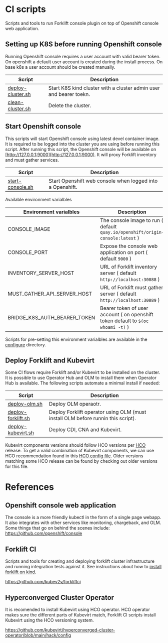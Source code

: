 # CI scripts

Scripts and tools to run Forklift console plugin on top of Openshift console web application.

## Setting up K8S before running Openshift console

Running Openshift console requires a user account with valid bearer token. On openshift
a default user account is created during the install process. On base k8s a user account
should be created manually.

| Script | Description  |
| -------|--------------|
| [deploy-cluster.sh](./deploy-cluster.sh) | Start K8S kind cluster with a cluster admin user and bearer toekn. |
| [clean-cluster.sh](./clean-cluster.sh) | Delete the cluster. |

## Start Openshift console

This scripts will start Openshift console using latest devel container image. It is required to be logged into the cluster
you are using before running this script. After running this script, the Openshift console will be available on [http://127.0.0.1:9000](http://127.0.0.1:9000). It will proxy Forklift inventory and must gather services.

| Script | Description  |
| -------|--------------|
| [start-console.sh](./start-console.sh) | Start Openshift web console when logged into a Openshift. |

Available environment varialbles

| Environment varialbles | Description  |
| -------|--------------|
| CONSOLE_IMAGE | The console image to run ( default `quay.io/openshift/origin-console:latest` )|
| CONSOLE_PORT | Expose the console web application on port ( default `9000` )|
| INVENTORY_SERVER_HOST | URL of Forklift inventory server ( default `http://localhost:30088` )|
| MUST_GATHER_API_SERVER_HOST | URL of Forklift must gather server ( default `http://localhost:30089` )|
| BRIDGE_K8S_AUTH_BEARER_TOKEN | Bearer token of user account ( on openshift token default to `$(oc whoami -t)` )|

Scripts for pre-setting this environment varialbles are available in the [configure](./configure) directory.

## Deploy Forklift and Kubevirt

Some CI flows require Forklift and/or Kubevirt to be installed on the cluster.  It is possible to use Operator Hub
and OLM to install them when Operator Hub is available.  The following scripts automate a minimal install if needed:

| Script | Description  |
| -------|--------------|
| [deploy-olm.sh](./deploy-olm.sh) | Deploy OLM operaotr. |
| [deploy-forklift.sh](./deploy-forklift.sh) | Deploy Forklift operator using OLM (must install OLM before runnin this script). |
| [deploy-kubevirt.sh](./deploy-kubevirt.sh) | Deploy CDI, CNA and Kubevirt. |

Kubevirt components versions should follow HCO versions per [HCO](https://github.com/kubevirt/hyperconverged-cluster-operator)
release.  To get a valid combination of Kubevirt components, we can use HCO recommendation found in this
[HCO config file](https://github.com/kubevirt/hyperconverged-cluster-operator/blob/main/hack/config).
Older versions matching some HCO release can be found by checking out older versions for this file.

# References

## Openshift console web application

The console is a more friendly kubectl in the form of a single page webapp. It also integrates with other services like monitoring, chargeback, and OLM. Some things that go on behind the scenes include:
https://github.com/openshift/console

## Forklift CI

Scripts and tools for creating and deploying forklift cluster infrastructure and running integration tests against it.
See instructions about how to [install forklift on kind](https://github.com/kubev2v/forkliftci).

https://github.com/kubev2v/forkliftci

## Hyperconverged Cluster Operator

It is recomended to install Kubevirt using HCO operator. HCO operator makes sure the different parts of Kubevirt match, Forklift CI scripts install Kubevirt using the HCO versioning system.

https://github.com/kubevirt/hyperconverged-cluster-operator/blob/main/hack/config
